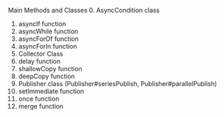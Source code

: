 
Main Methods and Classes
  0. AsyncCondition class
  1. asyncIf function
  2. asyncWhile function
  3. asyncForOf function
  4. asyncForIn function
  5. Collector Class
  6. delay function
  7. shallowCopy function
  8. deepCopy function
  9. Publisher class (Publisher#seriesPublish, Publisher#parallelPublish)
  10. setImmediate function
  11. once function
  12. merge function
  

